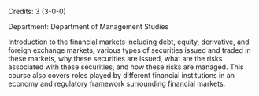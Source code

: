 Credits: 3 (3-0-0)

Department: Department of Management Studies

Introduction to the financial markets including debt, equity, derivative, and foreign exchange markets, various types of securities issued and traded in these markets, why these securities are issued, what are the risks associated with these securities, and how these risks are managed. This course also covers roles played by different financial institutions in an economy and regulatory framework surrounding financial markets.